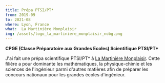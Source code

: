 ```yaml
---
title: Prépa PTSI/PT*
from: 2019-09
to: 2021-08
where: Lyon, France
what:  La Martinière Monplaisir
img: /assets/logo_la_martiniere_monplaisir_nobg.png
---
```


**CPGE (Classe Préparatoire aux Grandes Ecoles) Scientifique PTSI/PT\***

J'ai fait une prépa scientifique PTSI/PT* à [La Martinière Monplaisir](https://martiniere-monplaisir.ent.auvergnerhonealpes.fr/). Cette filière a pour dominante les mathématiques, la physique-chimie et les sciences de l'ingénieur parmi d'autres matières afin de préparer les concours nationaux pour les grandes écoles d'ingénieur.

